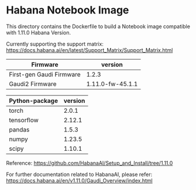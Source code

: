 # Habana Notebook Image
This directory contains the Dockerfile to build a Notebook image compatible with 1.11.0 Habana Version.

Currently supporting the support matrix:
https://docs.habana.ai/en/latest/Support_Matrix/Support_Matrix.html

| Firmware                 | version          |
| ------------------------ | ---------------- |
| First-gen Gaudi Firmware | 1.2.3            |
| Gaudi2 Firmware          | 1.11.0-fw-45.1.1 |


| Python-package | version |
| -------------- | ------- |
| torch          | 2.0.1   |
| tensorflow     | 2.12.1  |
| pandas         | 1.5.3   |
| numpy          | 1.23.5  |
| scipy          | 1.10.1  |

Reference:
https://github.com/HabanaAI/Setup_and_Install/tree/1.11.0


For further documentation related to HabanaAI, please refer:
https://docs.habana.ai/en/v1.11.0/Gaudi_Overview/index.html
